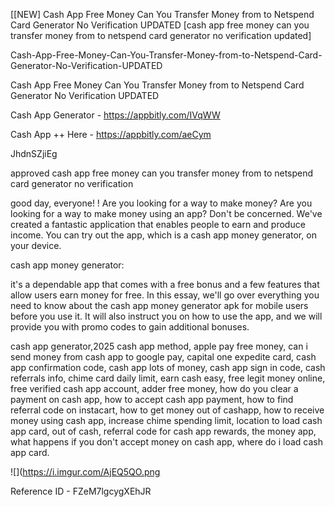 [[NEW] Cash App Free Money Can You Transfer Money from to Netspend Card Generator No Verification UPDATED [cash app free money can you transfer money from to netspend card generator no verification updated]

Cash-App-Free-Money-Can-You-Transfer-Money-from-to-Netspend-Card-Generator-No-Verification-UPDATED

Cash App Free Money Can You Transfer Money from to Netspend Card Generator No Verification UPDATED

Cash App Generator -  https://appbitly.com/IVqWW


Cash App ++ Here - https://appbitly.com/aeCym


JhdnSZjiEg

approved cash app free money can you transfer money from to netspend card generator no verification

good day, everyone! ! Are you looking for a way to make money? Are you looking for a way to make money using an app? Don't be concerned. We've created a fantastic application that enables people to earn and produce income. You can try out the app, which is a cash app money generator, on your device.

cash app money generator:

it's a dependable app that comes with a free bonus and a few features that allow users earn money for free. In this essay, we'll go over everything you need to know about the cash app money generator apk for mobile users before you use it. It will also instruct you on how to use the app, and we will provide you with promo codes to gain additional bonuses.

cash app generator,2025 cash app method, apple pay free money, can i send money from cash app to google pay, capital one expedite card, cash app confirmation code, cash app lots of money, cash app sign in code, cash referrals info, chime card daily limit, earn cash easy, free legit money online, free verified cash app account, adder free money, how do you clear a payment on cash app, how to accept cash app payment, how to find referral code on instacart, how to get money out of cashapp, how to receive money using cash app, increase chime spending limit, location to load cash app card, out of cash, referral code for cash app rewards, the money app, what happens if you don't accept money on cash app, where do i load cash app card.

![](https://i.imgur.com/AjEQ5QO.png

Reference ID - FZeM7lgcygXEhJR